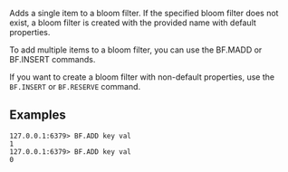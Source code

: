 Adds a single item to a bloom filter. If the specified bloom filter does not exist, a bloom filter is created with the provided name with default properties.

To add multiple items to a bloom filter, you can use the BF.MADD or BF.INSERT commands.

If you want to create a bloom filter with non-default properties, use the `BF.INSERT` or `BF.RESERVE` command.

## Examples

```
127.0.0.1:6379> BF.ADD key val
1 
127.0.0.1:6379> BF.ADD key val
0
```
